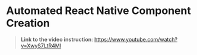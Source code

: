
# Automated React Native Component Creation 

>**Link to the video instruction**: https://www.youtube.com/watch?v=XwyS7LtR4MI

